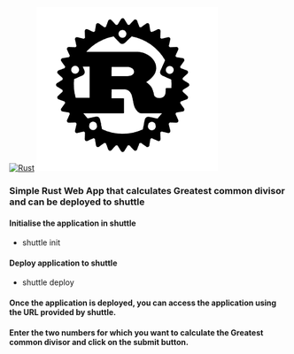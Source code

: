 [![Rust](https://github.com/paraskuk/RustTestProject/actions/workflows/rust.yml/badge.svg)](https://github.com/paraskuk/RustTestProject/actions/workflows/rust.yml)
![img.png](img.png)
### Simple Rust Web App that calculates Greatest common divisor and can be deployed to shuttle 

#### Initialise the application in shuttle
* shuttle init
#### Deploy application to shuttle
* shuttle deploy

#### Once the application is deployed, you can access the application using the URL provided by shuttle.
#### Enter the two numbers for which you want to calculate the Greatest common divisor and click on the submit button.

